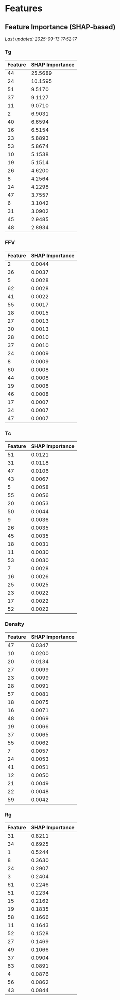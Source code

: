 # Features

<!-- FEATURE_IMPORTANCE_START -->
## Feature Importance (SHAP-based)
*Last updated: 2025-09-13 17:52:17*

### Tg
| Feature | SHAP Importance |
|---------|----------------|
| 44 | 25.5689 |
| 24 | 10.1595 |
| 51 | 9.5170 |
| 37 | 9.1127 |
| 11 | 9.0710 |
| 2 | 6.9031 |
| 40 | 6.6594 |
| 16 | 6.5154 |
| 23 | 5.8893 |
| 53 | 5.8674 |
| 10 | 5.1538 |
| 19 | 5.1514 |
| 26 | 4.6200 |
| 8 | 4.2564 |
| 14 | 4.2298 |
| 47 | 3.7557 |
| 6 | 3.1042 |
| 31 | 3.0902 |
| 45 | 2.9485 |
| 48 | 2.8934 |

### FFV
| Feature | SHAP Importance |
|---------|----------------|
| 2 | 0.0044 |
| 36 | 0.0037 |
| 5 | 0.0028 |
| 62 | 0.0028 |
| 41 | 0.0022 |
| 55 | 0.0017 |
| 18 | 0.0015 |
| 27 | 0.0013 |
| 30 | 0.0013 |
| 28 | 0.0010 |
| 37 | 0.0010 |
| 24 | 0.0009 |
| 8 | 0.0009 |
| 60 | 0.0008 |
| 44 | 0.0008 |
| 19 | 0.0008 |
| 46 | 0.0008 |
| 17 | 0.0007 |
| 34 | 0.0007 |
| 47 | 0.0007 |

### Tc
| Feature | SHAP Importance |
|---------|----------------|
| 51 | 0.0121 |
| 31 | 0.0118 |
| 47 | 0.0106 |
| 43 | 0.0067 |
| 5 | 0.0058 |
| 55 | 0.0056 |
| 20 | 0.0053 |
| 50 | 0.0044 |
| 9 | 0.0036 |
| 26 | 0.0035 |
| 45 | 0.0035 |
| 18 | 0.0031 |
| 11 | 0.0030 |
| 53 | 0.0030 |
| 7 | 0.0028 |
| 16 | 0.0026 |
| 25 | 0.0025 |
| 23 | 0.0022 |
| 17 | 0.0022 |
| 52 | 0.0022 |

### Density
| Feature | SHAP Importance |
|---------|----------------|
| 47 | 0.0347 |
| 10 | 0.0200 |
| 20 | 0.0134 |
| 27 | 0.0099 |
| 23 | 0.0099 |
| 28 | 0.0091 |
| 57 | 0.0081 |
| 18 | 0.0075 |
| 16 | 0.0071 |
| 48 | 0.0069 |
| 19 | 0.0066 |
| 37 | 0.0065 |
| 55 | 0.0062 |
| 7 | 0.0057 |
| 24 | 0.0053 |
| 41 | 0.0051 |
| 12 | 0.0050 |
| 21 | 0.0049 |
| 22 | 0.0048 |
| 59 | 0.0042 |

### Rg
| Feature | SHAP Importance |
|---------|----------------|
| 31 | 0.8211 |
| 34 | 0.6925 |
| 1 | 0.5244 |
| 8 | 0.3630 |
| 24 | 0.2907 |
| 3 | 0.2404 |
| 61 | 0.2246 |
| 51 | 0.2234 |
| 15 | 0.2162 |
| 19 | 0.1835 |
| 58 | 0.1666 |
| 11 | 0.1643 |
| 52 | 0.1528 |
| 27 | 0.1469 |
| 49 | 0.1066 |
| 37 | 0.0904 |
| 63 | 0.0891 |
| 4 | 0.0876 |
| 56 | 0.0862 |
| 43 | 0.0844 |

<!-- FEATURE_IMPORTANCE_END -->
